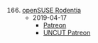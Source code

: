 166. [openSUSE Rodentia](https://linuxgamecast.com/2019/04/lwdw-166-opensuse-rodentia/)
     * 2019-04-17
        * [Patreon](https://www.patreon.com/posts/linux-weekly-166-26181300)
        * [UNCUT Patreon](https://www.patreon.com/posts/lwdw-166-uncut-26181281)
